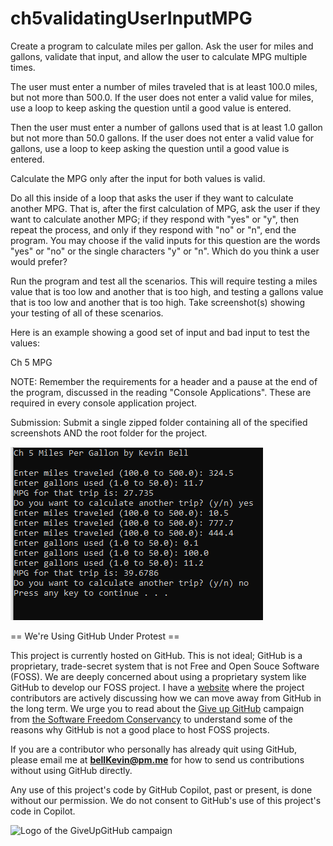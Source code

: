 # ch5validatingUserInputMPG

Create a program to calculate miles per gallon. Ask the user for miles and gallons, validate that input, and allow the user to calculate MPG multiple times.

The user must enter a number of miles traveled that is at least 100.0 miles, but not more than 500.0. If the user does not enter a valid value for miles, use a loop to keep asking the question until a good value is entered.

Then the user must enter a number of gallons used that is at least 1.0 gallon but not more than 50.0 gallons. If the user does not enter a valid value for gallons, use a loop to keep asking the question until a good value is entered.

Calculate the MPG only after the input for both values is valid.

Do all this inside of a loop that asks the user if they want to calculate another MPG. That is, after the first calculation of MPG, ask the user if they want to calculate another MPG; if they respond with "yes" or "y", then repeat the process, and only if they respond with "no" or "n", end the program. You may choose if the valid inputs for this question are the words "yes" or "no" or the single characters "y" or "n". Which do you think a user would prefer?

Run the program and test all the scenarios. This will require testing a miles value that is too low and another that is too high, and testing a gallons value that is too low and another that is too high. Take screenshot(s) showing your testing of all of these scenarios.

Here is an example showing a good set of input and bad input to test the values:

Ch 5 MPG

 

NOTE: Remember the requirements for a header and a pause at the end of the program, discussed in the reading "Console Applications". These are required in every console application project.

Submission: Submit a single zipped folder containing all of the specified screenshots AND the root folder for the project.

![1](https://github.com/bell-kevin/ch5validatingUserInputMPG/blob/main/ch5validatingUserInputMPG/mpg.PNG)

== We're Using GitHub Under Protest ==

This project is currently hosted on GitHub.  This is not ideal; GitHub is a
proprietary, trade-secret system that is not Free and Open Souce Software
(FOSS).  We are deeply concerned about using a proprietary system like GitHub
to develop our FOSS project. I have a [website](https://bellKevin.me) where the
project contributors are actively discussing how we can move away from GitHub
in the long term.  We urge you to read about the [Give up GitHub](https://GiveUpGitHub.org) campaign 
from [the Software Freedom Conservancy](https://sfconservancy.org) to understand some of the reasons why GitHub is not 
a good place to host FOSS projects.

If you are a contributor who personally has already quit using GitHub, please
email me at **bellKevin@pm.me** for how to send us contributions without
using GitHub directly.

Any use of this project's code by GitHub Copilot, past or present, is done
without our permission.  We do not consent to GitHub's use of this project's
code in Copilot.

![Logo of the GiveUpGitHub campaign](https://sfconservancy.org/img/GiveUpGitHub.png)
